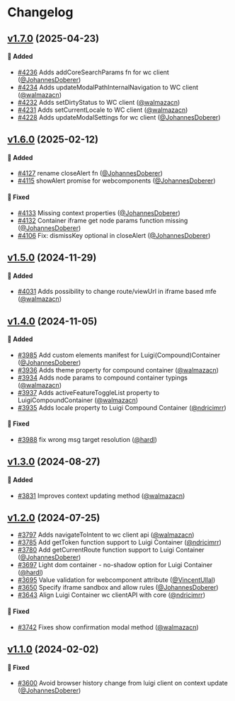 # Changelog

<!--Generate the changelog using release cli. -->



## [v1.7.0] (2025-04-23)

#### :rocket: Added

* [#4236](https://github.com/SAP/luigi/pull/4236) Adds addCoreSearchParams fn for wc client ([@JohannesDoberer](https://github.com/JohannesDoberer))
* [#4234](https://github.com/SAP/luigi/pull/4234) Adds updateModalPathInternalNavigation to WC client ([@walmazacn](https://github.com/walmazacn))
* [#4232](https://github.com/SAP/luigi/pull/4232) Adds setDirtyStatus to WC client ([@walmazacn](https://github.com/walmazacn))
* [#4231](https://github.com/SAP/luigi/pull/4231) Adds setCurrentLocale to WC client ([@walmazacn](https://github.com/walmazacn))
* [#4228](https://github.com/SAP/luigi/pull/4228) Adds updateModalSettings for wc client ([@JohannesDoberer](https://github.com/JohannesDoberer))





## [v1.6.0] (2025-02-12)

#### :rocket: Added

* [#4127](https://github.com/SAP/luigi/pull/4127) rename closeAlert fn ([@JohannesDoberer](https://github.com/JohannesDoberer))
* [#4115](https://github.com/SAP/luigi/pull/4115) showAlert promise for webcomponents ([@JohannesDoberer](https://github.com/JohannesDoberer))

#### :bug: Fixed

* [#4133](https://github.com/SAP/luigi/pull/4133) Missing context properties ([@JohannesDoberer](https://github.com/JohannesDoberer))
* [#4132](https://github.com/SAP/luigi/pull/4132) Container iframe get node params function missing ([@JohannesDoberer](https://github.com/JohannesDoberer))
* [#4106](https://github.com/SAP/luigi/pull/4106) Fix: dismissKey optional in closeAlert ([@JohannesDoberer](https://github.com/JohannesDoberer))





## [v1.5.0] (2024-11-29)

#### :rocket: Added

* [#4031](https://github.com/SAP/luigi/pull/4031) Adds possibility to change route/viewUrl in iframe based mfe ([@walmazacn](https://github.com/walmazacn))



## [v1.4.0] (2024-11-05)

#### :rocket: Added

* [#3985](https://github.com/SAP/luigi/pull/3985) Add custom elements manifest for Luigi(Compound)Container ([@JohannesDoberer](https://github.com/JohannesDoberer))
* [#3936](https://github.com/SAP/luigi/pull/3936) Adds theme property for compound container ([@walmazacn](https://github.com/walmazacn))
* [#3934](https://github.com/SAP/luigi/pull/3934) Adds node params to compound container typings ([@walmazacn](https://github.com/walmazacn))
* [#3937](https://github.com/SAP/luigi/pull/3937) Adds activeFeatureToggleList property to LuigiCompoundContainer ([@walmazacn](https://github.com/walmazacn))
* [#3935](https://github.com/SAP/luigi/pull/3935) Adds locale property to Luigi Compound Container ([@ndricimrr](https://github.com/ndricimrr))

#### :bug: Fixed

* [#3988](https://github.com/SAP/luigi/pull/3988) fix wrong msg target resolution ([@hardl](https://github.com/hardl))




## [v1.3.0] (2024-08-27)

#### :rocket: Added

* [#3831](https://github.com/SAP/luigi/pull/3831) Improves context updating method ([@walmazacn](https://github.com/walmazacn))



## [v1.2.0] (2024-07-25)

* [#3797](https://github.com/SAP/luigi/pull/3797) Adds navigateToIntent to wc client api ([@walmazacn](https://github.com/walmazacn))
* [#3785](https://github.com/SAP/luigi/pull/3785) Add getToken function support to Luigi Container ([@ndricimrr](https://github.com/ndricimrr))
* [#3780](https://github.com/SAP/luigi/pull/3780) Add getCurrentRoute function support to Luigi Container ([@JohannesDoberer](https://github.com/JohannesDoberer))
* [#3697](https://github.com/SAP/luigi/pull/3697) Light dom container - no-shadow option for Luigi Container ([@hardl](https://github.com/hardl))
* [#3695](https://github.com/SAP/luigi/pull/3695) Value validation for webcomponent attribute ([@VincentUllal](https://github.com/VincentUllal))
* [#3650](https://github.com/SAP/luigi/pull/3650) Specify iframe sandbox and allow rules ([@JohannesDoberer](https://github.com/JohannesDoberer))
* [#3643](https://github.com/SAP/luigi/pull/3643) Align Luigi Container wc clientAPI with core ([@ndricimrr](https://github.com/ndricimrr))

#### :bug: Fixed
* [#3742](https://github.com/SAP/luigi/pull/3742) Fixes show confirmation modal method ([@walmazacn](https://github.com/walmazacn))




## [v1.1.0] (2024-02-02)

#### :bug: Fixed
* [#3600](https://github.com/SAP/luigi/pull/3600) Avoid browser history change from luigi client on context update ([@JohannesDoberer](https://github.com/JohannesDoberer))


[v1.1.0]: https://github.com/SAP/luigi/compare/container/v1.0.0...container/v1.1.0
[v1.2.0]: https://github.com/SAP/luigi/compare/container/v1.1.0...container/v1.2.0
[v1.3.0]: https://github.com/SAP/luigi/compare/container/v1.2.0...container/v1.3.0
[v1.4.0]: https://github.com/SAP/luigi/compare/container/v1.3.0...container/v1.4.0
[v1.5.0]: https://github.com/SAP/luigi/compare/container/v1.4.0...container/v1.5.0
[v1.6.0]: https://github.com/SAP/luigi/compare/container/v1.5.0...container/v1.6.0
[v1.7.0]: https://github.com/SAP/luigi/compare/container/v1.6.0...container/v1.7.0